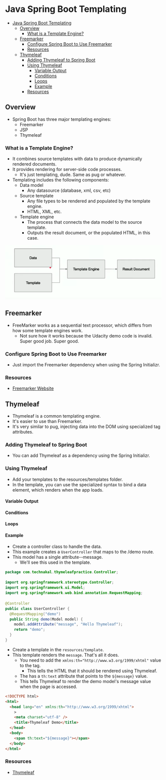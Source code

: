 # Java Spring Boot Templating

- [Java Spring Boot Templating](#java-spring-boot-templating)
  - [Overview](#overview)
    - [What is a Template Engine?](#what-is-a-template-engine)
  - [Freemarker](#freemarker)
    - [Configure Spring Boot to Use Freemarker](#configure-spring-boot-to-use-freemarker)
    - [Resources](#resources)
  - [Thymeleaf](#thymeleaf)
    - [Adding Thymeleaf to Spring Boot](#adding-thymeleaf-to-spring-boot)
    - [Using Thymeleaf](#using-thymeleaf)
      - [Variable Output](#variable-output)
      - [Conditions](#conditions)
      - [Loops](#loops)
      - [Example](#example)
    - [Resources](#resources-1)

## Overview

- Spring Boot has three major templating engines:
  - Freemarker
  - JSP
  - Thymeleaf

### What is a Template Engine?

- It combines source templates with data to produce dynamically rendered documents.
- It provides rendering for server-side code processes.
  - It's just templating, dude. Same as pug or whatever.
- Templating includes the following components:
  - Data model
    - Any datasource (database, xml, csv, etc)
  - Source template
    - Any file types to be rendered and populated by the template engine.
    - HTML, XML, etc.
  - Template engine
    - The process that connects the data model to the source template.
    - Outputs the result document, or the populated HTML, in this case.

![Template Engine Overview](media/template-engine-overview.png)

## Freemarker

- FreeMarker works as a sequential text processor, which differs from how some template engines work.
  - Not sure how it works because the Udacity demo code is invalid. Super good job. Super good.

### Configure Spring Boot to Use Freemarker

- Just import the Freemarker dependency when using the Spring Initializr.

### Resources

- [Freemarker Website](https://freemarker.apache.org/)

## Thymeleaf

- Thymeleaf is a common templating engine.
- It's easier to use than Freemarker.
- It's very similar to pug, injecting data into the DOM using specialized tag attributes.

### Adding Thymeleaf to Spring Boot

- You can add Thymeleaf as a dependency using the Spring Initializr.

### Using Thymeleaf

- Add your templates to the resources/templates folder.
- In the template, you can use the specialized syntax to bind a data element, which renders when the app loads.

#### Variable Output

#### Conditions

#### Loops

#### Example

- Create a controller class to handle the data.
- This example creates a `UserController` that maps to the /demo route.
- This model has a single attribute--message.
  - We'll see this used in the template.

```java
package com.technakal.thymeleafpractice.Controller;

import org.springframework.stereotype.Controller;
import org.springframework.ui.Model;
import org.springframework.web.bind.annotation.RequestMapping;

@Controller
public class UserController {
  @RequestMapping("demo")
  public String demo(Model model) {
    model.addAttribute("message", "Hello Thymeleaf");
    return "demo";
  }
}
```

- Create a template in the `resources/template`.
- This template renders the `message`. That's all it does.
  - You need to add the `xmlns:th="http://www.w3.org/1999/xhtml"` value to the <html> tag.
    - This tells the HTML that it should be rendered using Thymeleaf.
  - The <span> has a `th:text` attribute that points to the `${message}` value.
  - This tells Thymeleaf to render the demo model's message value when the page is accessed.

```html
<!DOCTYPE html>
<html>
  <head lang="en" xmlns:th="http://www.w3.org/1999/xhtml">
    >
    <meta charset="utf-8" />
    <title>Thymeleaf Demo</title>
  </head>
  <body>
    <span th:text="${message}"></span>
  </body>
</html>
```

### Resources

- [Thymeleaf](https://www.thymeleaf.org/)

